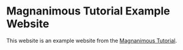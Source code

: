 # Magnanimous Tutorial Example Website

This website is an example website from the [Magnanimous Tutorial](https://renatoathaydes.github.io/magnanimous/sections/docs/basic_tutorial.html).


